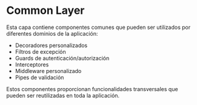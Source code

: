 # Common Layer

Esta capa contiene componentes comunes que pueden ser utilizados por diferentes dominios de la aplicación:

- Decoradores personalizados
- Filtros de excepción
- Guards de autenticación/autorización
- Interceptores
- Middleware personalizado
- Pipes de validación

Estos componentes proporcionan funcionalidades transversales que pueden ser reutilizadas en toda la aplicación.